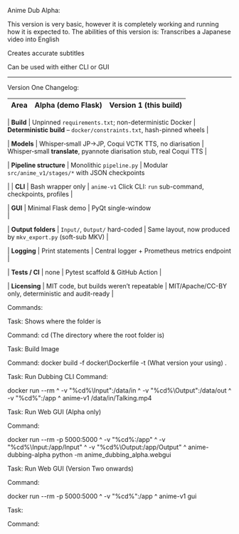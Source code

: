 Anime Dub Alpha:

This version is very basic, however it is completely working and running how it is expected to. The abilities of this version is:
Transcribes a Japanese video into English

Creates accurate subtitles

Can be used with either CLI or GUI


------------------------------------------------------------------------------------------------------------------------------------------


Version One Changelog:


| Area                   | Alpha (demo Flask)                                    | Version 1 (this build)                                                 |
| ---------------------- | ------------------------------------------------------|----------------------------------------------------


| **Build**              | Unpinned `requirements.txt`; non-deterministic Docker | **Deterministic build** – `docker/constraints.txt`, hash-pinned wheels |


| **Models**             | Whisper‐small JP→JP, Coqui VCTK TTS, no diarisation   | Whisper‐small **translate**, pyannote diarisation stub, real Coqui TTS |


| **Pipeline structure** | Monolithic `pipeline.py`                              | Modular `src/anime_v1/stages/*` with JSON checkpoints                  


|
| **CLI**                | Bash wrapper only                                     | `anime-v1` Click CLI: `run` sub-command, checkpoints, profiles         |


| **GUI**                | Minimal Flask demo                                    | PyQt single-window                       
|


| **Output folders**     | `Input/`, `Output/` hard-coded                        | Same layout, now produced by `mkv_export.py` (soft-sub MKV)            |


| **Logging**            | Print statements                                      | Central logger + Prometheus metrics endpoint                           |


| **Tests / CI**         | none                                                  | Pytest scaffold & GitHub Action                         |


| **Licensing**          | MIT code, but builds weren’t repeatable               | MIT/Apache/CC-BY only, deterministic and audit-ready                   |


Commands:


Task: Shows where the folder is

Command: cd (The directory where the root folder is)


Task: Build Image

Command: docker build -f docker\Dockerfile -t (What version your using) .


Task: Run Dubbing CLI
Command: 

docker run --rm ^
   -v "%cd%\Input":/data/in ^
   -v "%cd%\Output":/data/out ^
   -v "%cd%":/app ^
   anime-v1 /data/in/Talking.mp4


Task: Run Web GUI (Alpha only)

Command:

docker run --rm -p 5000:5000 ^
  -v "%cd%:/app" ^
  -v "%cd%\Input:/app/Input" ^
  -v "%cd%\Output:/app/Output" ^
  anime-dubbing-alpha python -m anime_dubbing_alpha.webgui



Task: Run Web GUI (Version Two onwards)

Command: 

docker run --rm -p 5000:5000 ^
  -v "%cd%":/app ^
  anime-v1 gui



Task: 

Command: 
